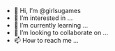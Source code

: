 - 👋 Hi, I’m @girlsugames
- 👀 I’m interested in ...
- 🌱 I’m currently learning ...
- 💞️ I’m looking to collaborate on ...
- 📫 How to reach me ...

<!---
girlsugames/girlsugames is a ✨ special ✨ repository because its `README.md` (this file) appears on your GitHub profile.
You can click the Preview link to take a look at your changes.
--->
